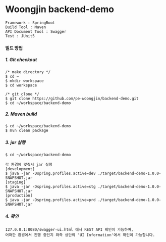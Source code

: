 # Woongjin backend-demo
    Framework : SpringBoot 
    Build Tool : Maven
    API Document Tool : Swagger
    Test : JUnit5
    
#### 빌드 방법
##### 1. Git checkout
    /* make directory */
    $ cd ~
    $ mkdir workspace
    $ cd workspace
    
    /* git clone */
    $ git clone https://github.com/pe-woongjin/backend-demo.git
    $ cd ~/workspace/backend-demo
    
##### 2. Maven build
    $ cd ~/workspace/backend-demo
    $ mvn clean package
    
##### 3. jar 실행
    $ cd ~/workspace/backend-demo
    
    각 환경에 맞춰서 jar 실행
    [development] 
    $ java -jar -Dspring.profiles.active=dev ./target/backend-demo-1.0.0-SNAPSHOT.jar
    [staging]
    $ java -jar -Dspring.profiles.active=stg ./target/backend-demo-1.0.0-SNAPSHOT.jar
    [production]
    $ java -jar -Dspring.profiles.active=prd ./target/backend-demo-1.0.0-SNAPSHOT.jar
    
##### 4. 확인
    127.0.0.1:8080/swagger-ui.html 에서 REST API 확인이 가능하며,
    어떠한 환경에서 진행 중인지 좌측 상단의 'UI Information'에서 확인이 가능합니다.
    

